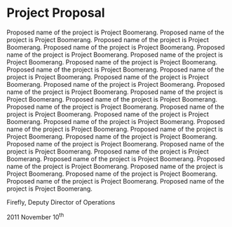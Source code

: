# Project Proposal

Proposed name of the project is Project Boomerang. Proposed name of the project is Project Boomerang. Proposed name of the project is Project Boomerang. Proposed name of the project is Project Boomerang. Proposed name of the project is Project Boomerang. Proposed name of the project is Project Boomerang. Proposed name of the project is Project Boomerang. Proposed name of the project is Project Boomerang. Proposed name of the project is Project Boomerang. Proposed name of the project is Project Boomerang. Proposed name of the project is Project Boomerang. Proposed name of the project is Project Boomerang. Proposed name of the project is Project Boomerang. Proposed name of the project is Project Boomerang. Proposed name of the project is Project Boomerang. Proposed name of the project is Project Boomerang. Proposed name of the project is Project Boomerang. Proposed name of the project is Project Boomerang. Proposed name of the project is Project Boomerang. Proposed name of the project is Project Boomerang. Proposed name of the project is Project Boomerang. Proposed name of the project is Project Boomerang. Proposed name of the project is Project Boomerang. Proposed name of the project is Project Boomerang. Proposed name of the project is Project Boomerang. Proposed name of the project is Project Boomerang. Proposed name of the project is Project Boomerang. Proposed name of the project is Project Boomerang. Proposed name of the project is Project Boomerang. Proposed name of the project is Project Boomerang.

<div class="signature">

Firefly, Deputy Director of Operations

2011 November 10<sup>th</sup>

</div>